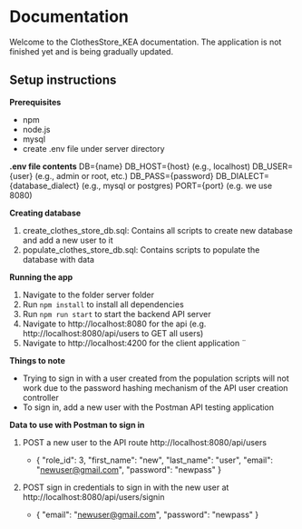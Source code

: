 # Documentation

Welcome to the ClothesStore_KEA documentation. The application is not finished yet and is being gradually updated.

## Setup instructions

**Prerequisites**
- npm
- node.js
- mysql
- create .env file under server directory

**.env file contents**
DB={name}
DB_HOST={host} (e.g., localhost)
DB_USER={user} (e.g., admin or root, etc.)
DB_PASS={password}
DB_DIALECT={database_dialect} (e.g., mysql or postgres)
PORT={port} (e.g. we use 8080)

**Creating database**
1. create_clothes_store_db.sql: Contains all scripts to create new database and add a new user to it
2. populate_clothes_store_db.sql: Contains scripts to populate the database with data

**Running the app**
1. Navigate to the folder server folder
2. Run `npm install` to install all dependencies
3. Run `npm run start` to start the backend API server 
4. Navigate to http://localhost:8080 for the api (e.g. http://localhost:8080/api/users to GET all users)
5. Navigate to http://localhost:4200 for the client application
¨

**Things to note**
- Trying to sign in with a user created from the population scripts will not work due to the password hashing mechanism of the API user creation controller
- To sign in, add a new user with the Postman API testing application

**Data to use with Postman to sign in**
1. POST a new user to the API route http://localhost:8080/api/users
    - {
        "role_id": 3,
        "first_name": "new",
        "last_name": "user",
        "email": "newuser@gmail.com",
        "password": "newpass"
       }
    
2. POST sign in credentials to sign in with the new user at http://localhost:8080/api/users/signin
    - {
        "email": "newuser@gmail.com",
        "password": "newpass"
       }   
